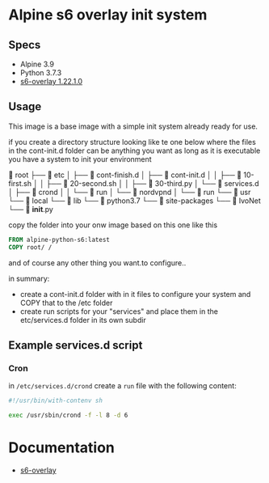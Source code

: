# Alpine s6 overlay init system

## Specs

- Alpine 3.9
- Python 3.7.3
- [s6-overlay 1.22.1.0](https://github.com/just-containers/s6-overlay)

## Usage

This image is a base image with a simple init system already ready for use.

if you create a directory structure looking like te one below where the files in the cont-init.d folder 
can be anything you want as long as it is executable you have a system to init your environment

  root
├──   etc
│  ├──   cont-finish.d
│  ├──   cont-init.d
│  │  ├──   10-first.sh
│  │  ├──   20-second.sh
│  │  ├──   30-third.py
│  └──   services.d
│     ├──   crond
│     │  └──   run
│     └──   nordvpnd
│        └──   run
└──   usr
   └──   local
      └──   lib
         └──   python3.7
            └──   site-packages
               └──   IvoNet
                  └──   __init__.py
                     
copy the folder into your onw image based on this one like this

```dockerfile
FROM alpine-python-s6:latest
COPY root/ /
```

and of course any other thing you want.to configure..

in summary:
- create a cont-init.d folder with in it files to configure your system and COPY that to the /etc folder
- create run scripts for your "services" and place them in the etc/services.d folder in its own subdir
 
 
## Example services.d script

### Cron

in `/etc/services.d/crond` create a `run` file with the following content:

```bash
#!/usr/bin/with-contenv sh

exec /usr/sbin/crond -f -l 8 -d 6
```

# Documentation

* [s6-overlay](https://github.com/just-containers/s6-overlay)
